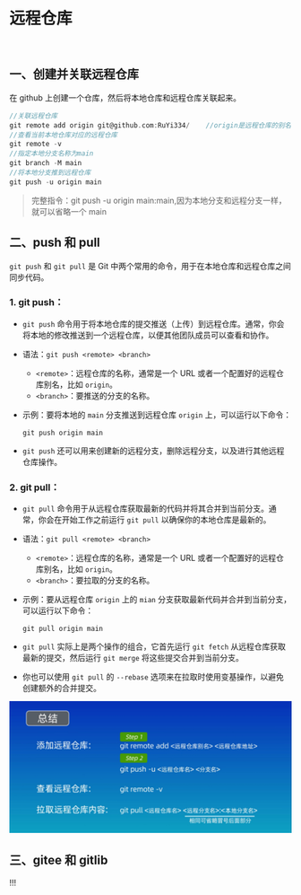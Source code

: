 # 远程仓库

&emsp;

## 一、创建并关联远程仓库

在 github 上创建一个仓库，然后将本地仓库和远程仓库关联起来。

```c
//关联远程仓库
git remote add origin git@github.com:RuYi334/    //origin是远程仓库的别名，可以随意取
//查看当前本地仓库对应的远程仓库
git remote -v
//指定本地分支名称为main
git branch -M main
//将本地分支推到远程仓库
git push -u origin main
```

> 完整指令：git push -u origin main:main,因为本地分支和远程分支一样，就可以省略一个 main

## 二、push 和 pull

`git push` 和 `git pull` 是 Git 中两个常用的命令，用于在本地仓库和远程仓库之间同步代码。

### 1. **git push**：

- `git push` 命令用于将本地仓库的提交推送（上传）到远程仓库。通常，你会将本地的修改推送到一个远程仓库，以便其他团队成员可以查看和协作。

- 语法：`git push <remote> <branch>`

  - `<remote>`：远程仓库的名称，通常是一个 URL 或者一个配置好的远程仓库别名，比如 `origin`。
  - `<branch>`：要推送的分支的名称。

- 示例：要将本地的 `main` 分支推送到远程仓库 `origin` 上，可以运行以下命令：

  ```
  git push origin main
  ```

- `git push` 还可以用来创建新的远程分支，删除远程分支，以及进行其他远程仓库操作。

### 2. **git pull**：

- `git pull` 命令用于从远程仓库获取最新的代码并将其合并到当前分支。通常，你会在开始工作之前运行 `git pull` 以确保你的本地仓库是最新的。

- 语法：`git pull <remote> <branch>`

  - `<remote>`：远程仓库的名称，通常是一个 URL 或者一个配置好的远程仓库别名，比如 `origin`。
  - `<branch>`：要拉取的分支的名称。

- 示例：要从远程仓库 `origin` 上的 `mian` 分支获取最新代码并合并到当前分支，可以运行以下命令：

  ```
  git pull origin main
  ```

- `git pull` 实际上是两个操作的组合，它首先运行 `git fetch` 从远程仓库获取最新的提交，然后运行 `git merge` 将这些提交合并到当前分支。

- 你也可以使用 `git pull` 的 `--rebase` 选项来在拉取时使用变基操作，以避免创建额外的合并提交。

![![Alt text](48f7ea0f97dee83dde7f684869f8cb8.jpg)](../Images/%E6%B7%BB%E5%8A%A0%E8%BF%9C%E7%A8%8B%E4%BB%93%E5%BA%93.jpg)

## 三、gitee 和 gitlib

!!!
